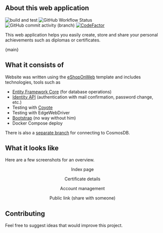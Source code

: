 ## About this web application

![build and test](https://github.com/WebWat/certificate-MVC/actions/workflows/dotnet.yml/badge.svg)
![GitHub Workflow Status](https://img.shields.io/github/workflow/status/webwat/certificate-MVC/Publish%20Docker%20image?label=Publish%20Docker%20image)
![GitHub commit activity (branch)](https://img.shields.io/github/commit-activity/m/webwat/certificate-MVC)
[![CodeFactor](https://www.codefactor.io/repository/github/webwat/certificate-mvc/badge)](https://www.codefactor.io/repository/github/webwat/certificate-mvc)

This web application helps you easily create, store and share your personal achievements such as diplomas or certificates. 

{main}

## What it consists of

Website was written using the [eShopOnWeb](https://github.com/dotnet-architecture/eShopOnWeb) template and includes technologies, tools such as 
  - [Entity Framework Core](https://docs.microsoft.com/en-us/ef/core/) (for database operations) 
  - [Identity API](https://docs.microsoft.com/en-us/aspnet/core/security/authentication/identity?view=aspnetcore-6.0&tabs=visual-studio) (authentication with mail confirmation, password change, etc.)
  - Testing with [Coyote](https://github.com/microsoft/coyote)
  - Testing with EdgeWebDriver
  - [Bootstrap](https://getbootstrap.com/) (no way without him)
  - Docker Compose deploy
  
There is also a [separate branch](https://github.com/WebWat/certificate-MVC/tree/cosmos-db) for connecting to CosmosDB.

## What it looks like

Here are a few screenshots for an overview.

<p align="center">Index page</p>

<p align="center">Certificate details</p>

<p align="center">Account management</p>

<p align="center">Public link (share with someone)</p>

## Contributing

Feel free to suggest ideas that would improve this project.

